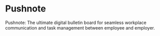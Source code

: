 # Pushnote

Pushnote: The ultimate digital bulletin board for seamless workplace communication and task management between employee and employer.
